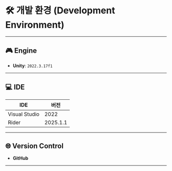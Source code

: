# 🛠️ 개발 환경 (Development Environment)

---

## 🎮 Engine
- **Unity**: `2022.3.17f1`

---

## 💻 IDE
| IDE             | 버전        |
|-----------------|-------------|
| Visual Studio   | 2022        |
| Rider           | 2025.1.1    |

---

## 🌐 Version Control
- **GitHub**

---